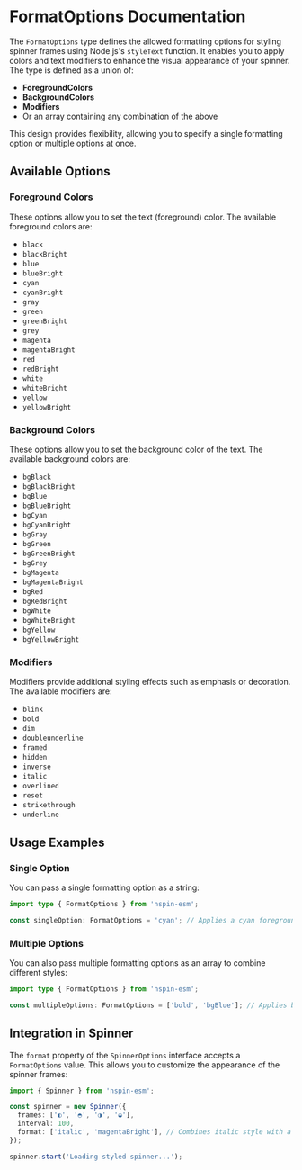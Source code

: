# FormatOptions Documentation

The `FormatOptions` type defines the allowed formatting options for styling spinner frames using Node.js's `styleText` function. It enables you to apply colors and text modifiers to enhance the visual appearance of your spinner. The type is defined as a union of:

- **ForegroundColors**
- **BackgroundColors**
- **Modifiers**
- Or an array containing any combination of the above

This design provides flexibility, allowing you to specify a single formatting option or multiple options at once.

## Available Options

### Foreground Colors

These options allow you to set the text (foreground) color. The available foreground colors are:

- `black`
- `blackBright`
- `blue`
- `blueBright`
- `cyan`
- `cyanBright`
- `gray`
- `green`
- `greenBright`
- `grey`
- `magenta`
- `magentaBright`
- `red`
- `redBright`
- `white`
- `whiteBright`
- `yellow`
- `yellowBright`

### Background Colors

These options allow you to set the background color of the text. The available background colors are:

- `bgBlack`
- `bgBlackBright`
- `bgBlue`
- `bgBlueBright`
- `bgCyan`
- `bgCyanBright`
- `bgGray`
- `bgGreen`
- `bgGreenBright`
- `bgGrey`
- `bgMagenta`
- `bgMagentaBright`
- `bgRed`
- `bgRedBright`
- `bgWhite`
- `bgWhiteBright`
- `bgYellow`
- `bgYellowBright`

### Modifiers

Modifiers provide additional styling effects such as emphasis or decoration. The available modifiers are:

- `blink`
- `bold`
- `dim`
- `doubleunderline`
- `framed`
- `hidden`
- `inverse`
- `italic`
- `overlined`
- `reset`
- `strikethrough`
- `underline`

## Usage Examples

### Single Option

You can pass a single formatting option as a string:

```typescript
import type { FormatOptions } from 'nspin-esm';

const singleOption: FormatOptions = 'cyan'; // Applies a cyan foreground color.
```

### Multiple Options

You can also pass multiple formatting options as an array to combine different styles:

```typescript
import type { FormatOptions } from 'nspin-esm';

const multipleOptions: FormatOptions = ['bold', 'bgBlue']; // Applies bold text with a blue background.
```

## Integration in Spinner

The `format` property of the `SpinnerOptions` interface accepts a `FormatOptions` value. This allows you to customize the appearance of the spinner frames:

```typescript
import { Spinner } from 'nspin-esm';

const spinner = new Spinner({
  frames: ['◐', '◓', '◑', '◒'],
  interval: 100,
  format: ['italic', 'magentaBright'], // Combines italic style with a bright magenta foreground.
});

spinner.start('Loading styled spinner...');
```
